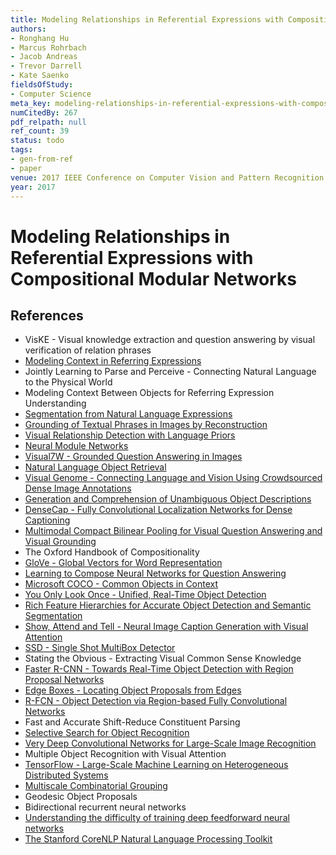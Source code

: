 ```yaml
---
title: Modeling Relationships in Referential Expressions with Compositional Modular Networks
authors:
- Ronghang Hu
- Marcus Rohrbach
- Jacob Andreas
- Trevor Darrell
- Kate Saenko
fieldsOfStudy:
- Computer Science
meta_key: modeling-relationships-in-referential-expressions-with-compositional-modular-networks
numCitedBy: 267
pdf_relpath: null
ref_count: 39
status: todo
tags:
- gen-from-ref
- paper
venue: 2017 IEEE Conference on Computer Vision and Pattern Recognition (CVPR)
year: 2017
---
```


# Modeling Relationships in Referential Expressions with Compositional Modular Networks

## References

- VisKE - Visual knowledge extraction and question answering by visual verification of relation phrases
- [Modeling Context in Referring Expressions](./modeling-context-in-referring-expressions.md)
- Jointly Learning to Parse and Perceive - Connecting Natural Language to the Physical World
- Modeling Context Between Objects for Referring Expression Understanding
- [Segmentation from Natural Language Expressions](./segmentation-from-natural-language-expressions.md)
- [Grounding of Textual Phrases in Images by Reconstruction](./grounding-of-textual-phrases-in-images-by-reconstruction.md)
- [Visual Relationship Detection with Language Priors](./visual-relationship-detection-with-language-priors.md)
- [Neural Module Networks](./neural-module-networks.md)
- [Visual7W - Grounded Question Answering in Images](./visual7w-grounded-question-answering-in-images.md)
- [Natural Language Object Retrieval](./natural-language-object-retrieval.md)
- [Visual Genome - Connecting Language and Vision Using Crowdsourced Dense Image Annotations](./visual-genome-connecting-language-and-vision-using-crowdsourced-dense-image-annotations.md)
- [Generation and Comprehension of Unambiguous Object Descriptions](./generation-and-comprehension-of-unambiguous-object-descriptions.md)
- [DenseCap - Fully Convolutional Localization Networks for Dense Captioning](./densecap-fully-convolutional-localization-networks-for-dense-captioning.md)
- [Multimodal Compact Bilinear Pooling for Visual Question Answering and Visual Grounding](./multimodal-compact-bilinear-pooling-for-visual-question-answering-and-visual-grounding.md)
- The Oxford Handbook of Compositionality
- [GloVe - Global Vectors for Word Representation](./glove-global-vectors-for-word-representation.md)
- [Learning to Compose Neural Networks for Question Answering](./learning-to-compose-neural-networks-for-question-answering.md)
- [Microsoft COCO - Common Objects in Context](./microsoft-coco-common-objects-in-context.md)
- [You Only Look Once - Unified, Real-Time Object Detection](./you-only-look-once-unified-real-time-object-detection.md)
- [Rich Feature Hierarchies for Accurate Object Detection and Semantic Segmentation](./rich-feature-hierarchies-for-accurate-object-detection-and-semantic-segmentation.md)
- [Show, Attend and Tell - Neural Image Caption Generation with Visual Attention](./show-attend-and-tell-neural-image-caption-generation-with-visual-attention.md)
- [SSD - Single Shot MultiBox Detector](./ssd-single-shot-multibox-detector.md)
- Stating the Obvious - Extracting Visual Common Sense Knowledge
- [Faster R-CNN - Towards Real-Time Object Detection with Region Proposal Networks](./faster-r-cnn-towards-real-time-object-detection-with-region-proposal-networks.md)
- [Edge Boxes - Locating Object Proposals from Edges](./edge-boxes-locating-object-proposals-from-edges.md)
- [R-FCN - Object Detection via Region-based Fully Convolutional Networks](./r-fcn-object-detection-via-region-based-fully-convolutional-networks.md)
- Fast and Accurate Shift-Reduce Constituent Parsing
- [Selective Search for Object Recognition](./selective-search-for-object-recognition.md)
- [Very Deep Convolutional Networks for Large-Scale Image Recognition](./very-deep-convolutional-networks-for-large-scale-image-recognition.md)
- Multiple Object Recognition with Visual Attention
- [TensorFlow - Large-Scale Machine Learning on Heterogeneous Distributed Systems](./tensorflow-large-scale-machine-learning-on-heterogeneous-distributed-systems.md)
- [Multiscale Combinatorial Grouping](./multiscale-combinatorial-grouping.md)
- Geodesic Object Proposals
- Bidirectional recurrent neural networks
- [Understanding the difficulty of training deep feedforward neural networks](./understanding-the-difficulty-of-training-deep-feedforward-neural-networks.md)
- [The Stanford CoreNLP Natural Language Processing Toolkit](./the-stanford-corenlp-natural-language-processing-toolkit.md)
